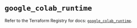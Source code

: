 # `google_colab_runtime`

Refer to the Terraform Registry for docs: [`google_colab_runtime`](https://registry.terraform.io/providers/hashicorp/google/6.48.0/docs/resources/colab_runtime).
